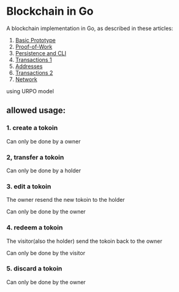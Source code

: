 # Blockchain in Go

A blockchain implementation in Go, as described in these articles:

1. [Basic Prototype](https://jeiwan.cc/posts/building-blockchain-in-go-part-1/)
2. [Proof-of-Work](https://jeiwan.cc/posts/building-blockchain-in-go-part-2/)
3. [Persistence and CLI](https://jeiwan.cc/posts/building-blockchain-in-go-part-3/)
4. [Transactions 1](https://jeiwan.cc/posts/building-blockchain-in-go-part-4/)
5. [Addresses](https://jeiwan.cc/posts/building-blockchain-in-go-part-5/)
6. [Transactions 2](https://jeiwan.cc/posts/building-blockchain-in-go-part-6/)
7. [Network](https://jeiwan.cc/posts/building-blockchain-in-go-part-7/)

using URPO model

## allowed usage:

### 1. create a tokoin
Can only be done by a owner
### 2, transfer a tokoin
Can only be done by a holder
### 3. edit a tokoin
The owner resend the new tokoin to the holder

Can only be done by the owner
### 4. redeem a tokoin
The visitor(also the holder) send the tokoin back to the owner

Can only be done by the visitor
### 5. discard a tokoin
Can only be done by the owner
